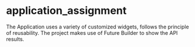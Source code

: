 # application_assignment

The Application uses a variety of customized widgets, follows the principle of reusability. The project makes use of Future Builder to show the API results.
